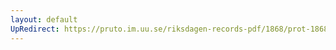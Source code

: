 ```yaml
---
layout: default
UpRedirect: https://pruto.im.uu.se/riksdagen-records-pdf/1868/prot-1868--ak--118.pdf
---
```


